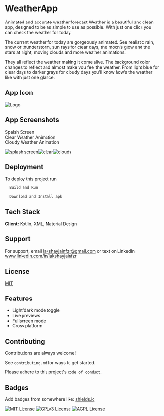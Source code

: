 # WeatherApp

Animated and accurate weather forecast
Weather is a beautiful and clean app, designed to be as simple to use as possible. With just one click you can check the weather for today.

The current weather for today are gorgeously animated. 
See realistic rain, snow or thunderstorm, sun rays for clear days, the moon’s glow and the stars at night, moving clouds and more weather animations. 

They all reflect the weather making it come alive.
The background color changes to reflect and almost make you feel the weather. 
From light blue for clear days to darker grays for cloudy days you’ll know how’s the weather like with just one glance.

## App Icon

![Logo](https://github.com/coderlakshayjain/WeatherApp/assets/53349105/7448915d-fee4-4a61-9df9-b3fd03a5ee87)

## App Screenshots
Spalsh Screen   
Clear Weather Animation    
Cloudy Weather Animation

![splash screen](https://github.com/coderlakshayjain/WeatherApp/assets/53349105/65a1513c-fe38-44c4-aa97-5f7c33b7ab6d)![clear](https://github.com/coderlakshayjain/WeatherApp/assets/53349105/9809ddf4-9b15-4ff6-837e-bcc6495fbc49)![clouds](https://github.com/coderlakshayjain/WeatherApp/assets/53349105/4d350f16-03b5-4878-b14c-984ef1fdac2d)

## Deployment

To deploy this project run

```bash
  Build and Run
```

```bash
  Download and Install apk
```

## Tech Stack

**Client:** Kotlin, XML, Material Design

## Support

For support, email lakshayjainfzr@gmail.com or text on LinkedIn\
www.linkedin.com/in/lakshayjainfzr

## License

[MIT](https://choosealicense.com/licenses/mit/)

## Features

- Light/dark mode toggle
- Live previews
- Fullscreen mode
- Cross platform

## Contributing

Contributions are always welcome!

See `contributing.md` for ways to get started.

Please adhere to this project's `code of conduct`.

## Badges

Add badges from somewhere like: [shields.io](https://shields.io/)

[![MIT License](https://img.shields.io/badge/License-MIT-green.svg)](https://choosealicense.com/licenses/mit/)
[![GPLv3 License](https://img.shields.io/badge/License-GPL%20v3-yellow.svg)](https://opensource.org/licenses/)
[![AGPL License](https://img.shields.io/badge/license-AGPL-blue.svg)](http://www.gnu.org/licenses/agpl-3.0)
